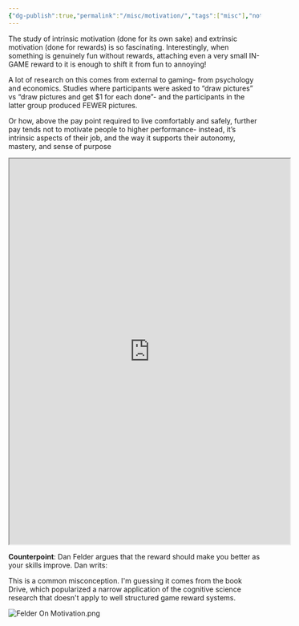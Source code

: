 ```yaml
---
{"dg-publish":true,"permalink":"/misc/motivation/","tags":["misc"],"noteIcon":1}
---
```




The study of intrinsic motivation (done for its own sake) and extrinsic motivation (done for rewards) is so fascinating. Interestingly, when something is genuinely fun without rewards, attaching even a very small IN-GAME reward to it is enough to shift it from fun to annoying!

A lot of research on this comes from external to gaming- from psychology and economics. Studies where participants were asked to “draw pictures” vs “draw pictures and get $1 for each done”- and the participants in the latter group produced FEWER pictures.

Or how, above the pay point required to live comfortably and safely, further pay tends not to motivate people to higher performance- instead, it’s intrinsic aspects of their job, and the way it supports their autonomy, mastery, and sense of purpose


<iframe src="https://twitter.com/Silent0siris/status/1632783716748775430" width="560" height="770" alt="@Silent0siris
The study of intrinsic motivation (done for its own sake) and extrinsic motivation (done for rewards) is so fascinating. Interestingly, when something is genuinely fun without rewards, attaching even a very small IN-GAME reward to it is enough to shift it from fun to annoying!"></iframe>


**Counterpoint**: Dan Felder argues that the reward should make you better as your skills improve. Dan writs:

This is a common misconception. I'm guessing it comes from the book Drive, which popularized a narrow application of the cognitive science research that doesn't apply to well structured game reward systems.

![Felder On Motivation.png](/img/user/img/Felder%20On%20Motivation.png)